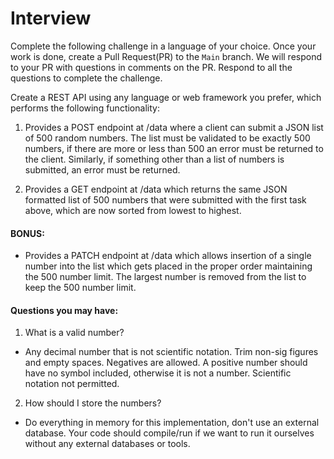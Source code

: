 # Interview

Complete the following challenge in a language of your choice.  Once your work is done, create a Pull Request(PR) to the `Main` branch.
We will respond to your PR with questions in comments on the PR. Respond to all the questions to complete the challenge.

Create a REST API using any language or web framework you prefer, which performs the following functionality:

1. Provides a POST endpoint at /data where a client can submit a JSON list of 500 random numbers. The list must be validated to be exactly 500 numbers, if there are more or less than 500 an error must be returned to the client. Similarly, if something other than a list of numbers is submitted, an error must be returned.
    
2. Provides a GET endpoint at /data which returns the same JSON formatted list of 500 numbers that were submitted with the first task above, which are now sorted from lowest to highest.

#### BONUS:

- Provides a PATCH endpoint at /data which allows insertion of a single number into the list which gets placed in the proper order maintaining the 500 number limit. The largest number is removed from the list to keep the 500 number limit.

#### Questions you may have:

1. What is a valid number?  
- Any decimal number that is not scientific notation.  Trim non-sig figures and empty spaces.  Negatives are allowed. A positive number should have no symbol included, otherwise it is not a number. Scientific notation not permitted.
2. How should I store the numbers?
- Do everything in memory for this implementation, don't use an external database.  Your code should compile/run if we want to run it ourselves without any external databases or tools.
